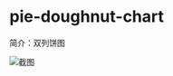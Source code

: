 # pie-doughnut-chart

简介：双列饼图

![截图](https://img.alicdn.com/tfs/TB1twSFcDtYBeNjy1XdXXXXyVXa-2354-758.png)
